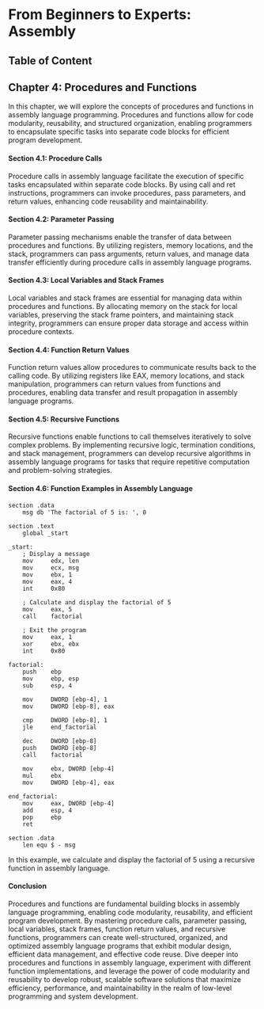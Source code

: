 # From Beginners to Experts: Assembly
## Table of Content
## Chapter 4: Procedures and Functions

In this chapter, we will explore the concepts of procedures and functions in assembly language programming. Procedures and functions allow for code modularity, reusability, and structured organization, enabling programmers to encapsulate specific tasks into separate code blocks for efficient program development.

#### Section 4.1: Procedure Calls

Procedure calls in assembly language facilitate the execution of specific tasks encapsulated within separate code blocks. By using call and ret instructions, programmers can invoke procedures, pass parameters, and return values, enhancing code reusability and maintainability.

#### Section 4.2: Parameter Passing

Parameter passing mechanisms enable the transfer of data between procedures and functions. By utilizing registers, memory locations, and the stack, programmers can pass arguments, return values, and manage data transfer efficiently during procedure calls in assembly language programs.

#### Section 4.3: Local Variables and Stack Frames

Local variables and stack frames are essential for managing data within procedures and functions. By allocating memory on the stack for local variables, preserving the stack frame pointers, and maintaining stack integrity, programmers can ensure proper data storage and access within procedure contexts.

#### Section 4.4: Function Return Values

Function return values allow procedures to communicate results back to the calling code. By utilizing registers like EAX, memory locations, and stack manipulation, programmers can return values from functions and procedures, enabling data transfer and result propagation in assembly language programs.

#### Section 4.5: Recursive Functions

Recursive functions enable functions to call themselves iteratively to solve complex problems. By implementing recursive logic, termination conditions, and stack management, programmers can develop recursive algorithms in assembly language programs for tasks that require repetitive computation and problem-solving strategies.

#### Section 4.6: Function Examples in Assembly Language

```assembly
section .data
    msg db 'The factorial of 5 is: ', 0

section .text
    global _start

_start:
    ; Display a message
    mov     edx, len
    mov     ecx, msg
    mov     ebx, 1
    mov     eax, 4
    int     0x80

    ; Calculate and display the factorial of 5
    mov     eax, 5
    call    factorial

    ; Exit the program
    mov     eax, 1
    xor     ebx, ebx
    int     0x80

factorial:
    push    ebp
    mov     ebp, esp
    sub     esp, 4

    mov     DWORD [ebp-4], 1
    mov     DWORD [ebp-8], eax

    cmp     DWORD [ebp-8], 1
    jle     end_factorial

    dec     DWORD [ebp-8]
    push    DWORD [ebp-8]
    call    factorial

    mov     ebx, DWORD [ebp-4]
    mul     ebx
    mov     DWORD [ebp-4], eax

end_factorial:
    mov     eax, DWORD [ebp-4]
    add     esp, 4
    pop     ebp
    ret

section .data
    len equ $ - msg
```

In this example, we calculate and display the factorial of 5 using a recursive function in assembly language.

#### Conclusion

Procedures and functions are fundamental building blocks in assembly language programming, enabling code modularity, reusability, and efficient program development. By mastering procedure calls, parameter passing, local variables, stack frames, function return values, and recursive functions, programmers can create well-structured, organized, and optimized assembly language programs that exhibit modular design, efficient data management, and effective code reuse. Dive deeper into procedures and functions in assembly language, experiment with different function implementations, and leverage the power of code modularity and reusability to develop robust, scalable software solutions that maximize efficiency, performance, and maintainability in the realm of low-level programming and system development.
